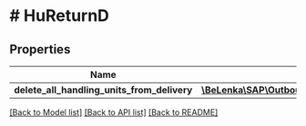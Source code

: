 # # HuReturnD

## Properties

Name | Type | Description | Notes
------------ | ------------- | ------------- | -------------
**delete_all_handling_units_from_delivery** | [**\BeLenka\SAP\OutboundDelivery\Model\APIOUTBOUNDDELIVERYSRVHuReturn**](APIOUTBOUNDDELIVERYSRVHuReturn.md) |  | [optional]

[[Back to Model list]](../../README.md#models) [[Back to API list]](../../README.md#endpoints) [[Back to README]](../../README.md)
